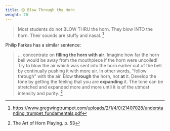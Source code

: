```yaml
---
title: 🟡 Blow Through the Horn
weight: 20
---
```


> Most students do not BLOW THRU the horn. They blow INTO the horn. Their sounds are stuffy and nasal.  [^gregwing]

[^gregwing]: https://www.gregwingtrumpet.com/uploads/2/1/4/0/21407028/understanding_trumpet_fundamentals.pdf

Philip Farkas has a similar sentence:

> ... concentrate on **filling the horn with air**. Imagine how far the horn bell would be away from the mouthpiece if the horn were uncoiled! Try to blow the air which was sent into the horn earlier out of the bell by continually pushing it with more air. In other words, "follow through" with the air. Blow **through** the horn, not **at** it. Develop the tone by getting the feeling that you are **expanding** it. The tone can be stretched and expanded more and more until it is of the utmost intensity and purity. [^farkas]

[^farkas]: The Art of Horn Playing. p. 53

